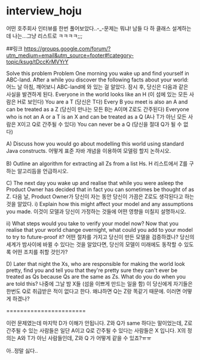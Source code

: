 # interview_hoju
어떤 호주회사 인터뷰를 한번 풀어보았다..-_-문제는 뭐냐! 남들 다 하 클래스 설계하는데 나는...그냥 리스트로 ㅋㅋㅋㅋ;;; 


##링크 
https://groups.google.com/forum/?utm_medium=email&utm_source=footer#!category-topic/ksug/tDccKrMVYrY


Solve this problem
Problem
One morning you wake up and find yourself in ABC-land. After a while you discover the following facts about your world:
어느 날 아침, 깨어보니 ABC-land에 와 있는 걸 알았다. 잠시 후, 당신은 다음과 같은 사실을 발견하게 된다.
Everyone in the world looks like an H (이 섬에 있는 모든 사람은 H로 보인다)
You are a T (당신은 T다)
Every B you meet is also an A and can be treated as a Z (당신이 만나는 모든 B는 A이며 Z로도 간주된다)
Everyone who is not an A or a T is an X and can be treated as a Q (A나 T가 아닌 모든 사람은 X이고 Q로 간주될 수 있다)
You can never be a Q (당신을 절대 Q가 될 수 없다)

A) Discuss how you would go about modelling this world using standard Java constructs. 
    어떻게 표준 자바 개념을 이용하여 모델링 할지 논하시오. 

B) Outline an algorithm for extracting all Zs from a list Hs.
    H 리스트에서 Z를 구하는 알고리듬을 언급하시오.

C) The next day you wake up and realise that while you were asleep the Product Owner has decided that in fact you can sometimes be thought of as Z.
    다음 날, Product Owner가 당신이 자는 동안 당신이 가끔은 Z로도 생각된다고 하는 것을 알았다.
   i) Explain how this might affect your model and any assumptions you made.
     이것이 모델과 당신이 가정하는 것들에 어떤 영향을 미칠지 설명하시오.
   
  ii) What steps would you take to verify your model now? Now that you realise that your world change overnight, what could you add to your model to try to future-proof it?
     어떤 절차를 가지고 당신이 만든 모델을 검증하겠나? 당신의 세계가 밤사이에 바뀔 수 있다는 것을 알았다면, 당신의 모델이 미래에도 동작할 수 있도록 어떤 조치를 취할 것인가?

D) Later that night the Xs, who are responsible for making the world look pretty, find you and tell you that they're pretty sure they can't ever be treated as Qs because Qs are the same as Zs. What do you do when you are told this?
 나중에 그날 밤 X들 (섬을 이쁘게 만드는 일을 함) 이 당신에게 자기들은 한번도 Q로 취급받은 적이 없다고 한다. 왜냐하면 Q는 Z랑 똑같기 때문에. 이러면 어떻게 하겠나?
 
 =======================
 
 이런 문제였는데 마지막 D가 이해가 안됩니다. 
 Z와 Q가 same 하다는 말이었는데,
 Z로 간주될 수 있는 사람들은 일단 A이고
 Q로 간주될 수 있다는 사람들은 X 입니다.
 X의 정의는 A와 T가 아닌 사람들인데,
 Z와 Q 가 어떻게 같을 수 있죠?ㅠㅠ
 
 아..정말 싫다.. 
